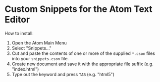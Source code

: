 # Custom Snippets for the Atom Text Editor

How to install:
1) Open the Atom Main Menu
2) Select "Snippets..."
3) Cut and paste the contents of one or more of the supplied `*.cson` files into your `snippets.cson` file.
4) Create new document and save it with the appropriate file suffix (e.g. "index.html")
5) Type out the keyword and press `TAB` (e.g. "html5")
